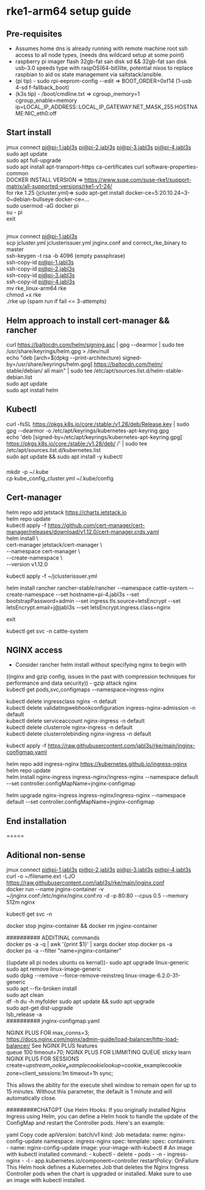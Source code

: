 # rke1-arm64 setup guide        
  
## Pre-requisites   
- Assumes home dns is already running with remote machine root ssh access to all node types, (needs dns wildcard setup at some point)
- raspberry pi imager flash 32gb-fat san disk sd && 32gb-fat san disk usb-3.0 speeds type with raspOS(64-bit)lite, potential nixos to replace raspbian to aid os state management via saltstack/ansible.  
- (pi tip) - sudo rpi-eeprom-config --edit => BOOT_ORDER=0xf14 (1-usb 4-sd f-fallback_boot)  
- (k3s tip) - /boot/cmdline.txt => cgroup_memory=1 cgroup_enable=memory ip=LOCAL_IP_ADDRESS::LOCAL_IP_GATEWAY:NET_MASK_255:HOSTNAME:NIC_eth0:off

## Start install
  
jmux connect pi@pi-1.jabl3s pi@pi-2.jabl3s pi@pi-3.jabl3s pi@pi-4.jabl3s  
sudo apt update  
sudo apt full-upgrade  
sudo apt install apt-transport-https ca-certificates curl software-properties-common  
DOCKER INSTALL VERSION => https://www.suse.com/suse-rke1/support-matrix/all-supported-versions/rke1-v1-24/  
for rke 1.25 (jcluster.yml)=> sudo apt-get install docker-ce=5:20.10.24~3-0~debian-bullseye docker-ce=...  
sudo usermod -aG docker pi  
su - pi  
exit  
##  
jmux connect pi@pi-1.jabl3s  
scp jcluster.yml jclusterissuer.yml jnginx.conf and correct_rke_binary to master  
ssh-keygen -t rsa -b 4096 (empty passphrase)  
ssh-copy-id pi@pi-1.jabl3s    
ssh-copy-id pi@pi-2.jabl3s  
ssh-copy-id pi@pi-3.jabl3s  
ssh-copy-id pi@pi-4.jabl3s  
mv rke_linux-arm64 rke  
chmod +x rke  
./rke up  (spam run if fail <= 3-attempts)
## Helm approach to install cert-manager && rancher  
curl https://baltocdn.com/helm/signing.asc | gpg --dearmor | sudo tee /usr/share/keyrings/helm.gpg > /dev/null   
echo "deb [arch=$(dpkg --print-architecture) signed-by=/usr/share/keyrings/helm.gpg] https://baltocdn.com/helm/  
stable/debian/ all main" | sudo tee /etc/apt/sources.list.d/helm-stable-debian.list  
sudo apt update  
sudo apt install helm  
## Kubectl  
curl -fsSL https://pkgs.k8s.io/core:/stable:/v1.28/deb/Release.key | sudo gpg --dearmor -o /etc/apt/keyrings/kubernetes-apt-keyring.gpg  
echo 'deb [signed-by=/etc/apt/keyrings/kubernetes-apt-keyring.gpg] https://pkgs.k8s.io/core:/stable:/v1.28/deb/ /' | sudo tee /etc/apt/sources.list.d/kubernetes.list  
sudo apt update && sudo apt install -y kubectl  
###  
mkdir -p ~/.kube  
cp kube_config_cluster.yml ~/.kube/config  
###  
## Cert-manager  
helm repo add jetstack https://charts.jetstack.io  
helm repo update  
kubectl apply -f https://github.com/cert-manager/cert-manager/releases/download/v1.12.0/cert-manager.crds.yaml  
helm install \  
  cert-manager jetstack/cert-manager \  
  --namespace cert-manager \  
  --create-namespace \  
  --version v1.12.0  
  
kubectl apply -f ~/jclusterissuer.yml  
  
helm install rancher rancher-stable/rancher --namespace cattle-system --create-namespace --set hostname=pi-4.jabl3s --set bootstrapPassword=admin --set ingress.tls.source=letsEncrypt --set letsEncrypt.email=j@jabl3s --set letsEncrypt.ingress.class=nginx  
  
exit  
  
kubectl get svc -n cattle-system  
  

## NGINX access  

- Consider rancher helm install without specifying nginx to begin with
  
((nginx and gzip config, issues in the past with compression techniques for performance and data security)) - gzip attack nginx     
kubectl get pods,svc,configmaps --namespace=ingress-nginx  
  
kubectl delete ingressclass nginx -n default  
kubectl delete validatingwebhookconfiguration ingress-nginx-admission -n default  
kubectl delete serviceaccount nginx-ingress -n default  
kubectl delete clusterrole nginx-ingress -n default  
kubectl delete clusterrolebinding nginx-ingress -n default  
  
  
kubectl apply -f https://raw.githubusercontent.com/jabl3s/rke/main/jnginx-configmap.yaml  
  
helm repo add ingress-nginx https://kubernetes.github.io/ingress-nginx  
helm repo update  
helm install nginx-ingress ingress-nginx/ingress-nginx --namespace default --set controller.configMapName=jnginx-configmap  
  
helm upgrade nginx-ingress ingress-nginx/ingress-nginx --namespace default --set controller.configMapName=jnginx-configmap 
  
## End installation

=====
  
## Aditional non-sense  
  
jmux connect pi@pi-1.jabl3s pi@pi-2.jabl3s pi@pi-3.jabl3s pi@pi-4.jabl3s  
curl -o ~/filename.ext -LJO https://raw.githubusercontent.com/jabl3s/rke/main/jnginx.conf     
docker run --name jnginx-container -v ~/jnginx.conf:/etc/nginx/nginx.conf:ro -d -p 80:80 --cpus 0.5 --memory 512m nginx  

kubectl get svc -n <namespace>

docker stop jnginx-container && docker rm jnginx-container
  
########## ADDITINAL commands    
docker ps -a -q | awk '{print $1}' | xargs docker stop 
docker ps -a  
docker ps -a --filter "name=jnginx-container"  

((update all pi nodes ubuntu os kernal))- sudo apt upgrade linux-generic  
sudo apt remove linux-image-generic  
sudo dpkg --remove --force-remove-reinstreq linux-image-6.2.0-31-generic  
sudo apt --fix-broken install  
sudo apt clean  
df -h
du -h myfolder
sudo apt update && sudo apt upgrade  
sudo apt-get dist-upgrade   
lsb_release -a  
##########
jnginx-configmap.yaml  
  
  
NGINX PLUS FOR max_conns=3;  
https://docs.nginx.com/nginx/admin-guide/load-balancer/http-load-balancer/ See NGINX PLUS features  
        queue 100 timeout=70; NGINX PLUS FOR LIMMITING QUEUE
        sticky learn  NGINX PLUS FOR SESSIONS
            create=$upstream_cookie_examplecookie
            lookup=$cookie_examplecookie
            zone=client_sessions:1m
            timeout=1h
            sync;
  
This allows the ability for the execute shell window to remain open for up to 15 minutes. Without this parameter, the default is 1 minute and will automatically close.

#########CHATGPT
Use Helm Hooks: If you originally installed Nginx Ingress using Helm, you can define a Helm hook to handle the update of the ConfigMap and restart the Controller pods. Here's an example:

yaml
Copy code
apiVersion: batch/v1
kind: Job
metadata:
  name: nginx-config-update
  namespace: ingress-nginx
spec:
  template:
    spec:
      containers:
        - name: nginx-config-update
          image: your-image-with-kubectl  # An image with kubectl installed
          command:
            - kubectl
            - delete
            - pods
            - -n
            - ingress-nginx
            - -l
            - app.kubernetes.io/component=controller
          restartPolicy: OnFailure
This Helm hook defines a Kubernetes Job that deletes the Nginx Ingress Controller pods when the chart is upgraded or installed. Make sure to use an image with kubectl installed.
